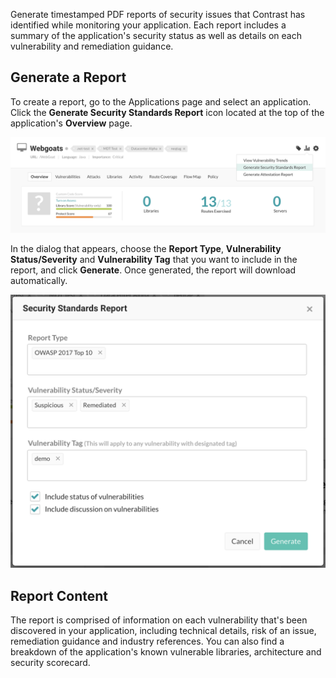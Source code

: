 <!--
title: "Compliance Reports"
description: "Overview of vulnerability PDF reports"
tags: "user reports compliance security standards PDF"
-->

Generate timestamped PDF reports of security issues that Contrast has identified while monitoring your application. Each report includes a summary of the application's security status as well as details on each vulnerability and remediation guidance. 

## Generate a Report

To create a report, go to the Applications page and select an application. Click the **Generate Security Standards Report** icon located at the top of the application's **Overview** page.

<a href="assets/images/Security-standards-report-menu.png" rel="lightbox" title="Generate a compliance report from the application Overview"><img class="thumbnail" src="assets/images/Security-standards-report-menu.png"/></a>

In the dialog that appears, choose the **Report Type**, **Vulnerability Status/Severity** and **Vulnerability Tag** that you want to include in the report, and click **Generate**. Once generated, the report will download automatically.

<a href="assets/images/Generate-security-report.png" rel="lightbox" title="Generate Report Dialog"><img class="thumbnail" src="assets/images/Generate-security-report.png"/></a> 

## Report Content

The report is comprised of information on each vulnerability that's been discovered in your application, including technical details, risk of an issue, remediation guidance and industry references. You can also find a breakdown of the application's known vulnerable libraries, architecture and security scorecard.


